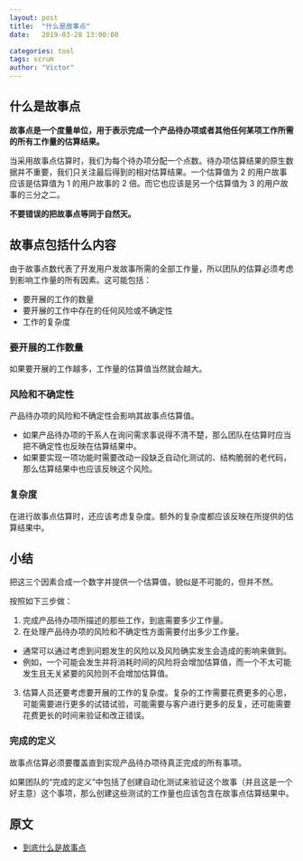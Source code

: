 ```yaml
---
layout: post
title:  "什么是故事点"
date:   2019-03-28 13:00:00

categories: tool
tags: scrum
author: "Victor"
---
```



## 什么是故事点

**故事点是一个度量单位，用于表示完成一个产品待办项或者其他任何某项工作所需的所有工作量的估算结果。**

当采用故事点估算时，我们为每个待办项分配一个点数。待办项估算结果的原生数据并不重要，我们只关注最后得到的相对估算结果。一个估算值为 2 的用户故事应该是估算值为 1 的用户故事的 2 倍。而它也应该是另一个估算值为 3 的用户故事的三分之二。

**不要错误的把故事点等同于自然天。**

## 故事点包括什么内容

由于故事点数代表了开发用户发故事所需的全部工作量，所以团队的估算必须考虑到影响工作量的所有因素。这可能包括：

* 要开展的工作的数量
* 要开展的工作中存在的任何风险或不确定性
* 工作的复杂度

### 要开展的工作数量
如果要开展的工作越多，工作量的估算值当然就会越大。

### 风险和不确定性
产品待办项的风险和不确定性会影响其故事点估算值。

* 如果产品待办项的干系人在询问需求事说得不清不楚，那么团队在估算时应当把不确定性也反映在估算结果中。
* 如果要实现一项功能时需要改动一段缺乏自动化测试的、结构脆弱的老代码，那么估算结果中也应该反映这个风险。

### 复杂度
在进行故事点估算时，还应该考虑复杂度。额外的复杂度都应该反映在所提供的估算结果中。

## 小结
把这三个因素合成一个数字并提供一个估算值，貌似是不可能的，但并不然。

按照如下三步做：
1. 完成产品待办项所描述的那些工作，到底需要多少工作量。
2. 在处理产品待办项的风险和不确定性方面需要付出多少工作量。
  * 通常可以通过考虑到问题发生的风险以及风险确实发生会造成的影响来做到。
  * 例如，一个可能会发生并将消耗时间的风险将会增加估算值，而一个不太可能发生且无关紧要的风险则不会增加估算值。
3. 估算人员还要考虑要开展的工作的复杂度。复杂的工作需要花费更多的心思，可能需要进行更多的试错试验，可能需要与客户进行更多的反复，还可能需要花费更长的时间来验证和改正错误。

### 完成的定义
故事点估算必须要覆盖直到实现产品待办项待真正完成的所有事项。

如果团队的“完成的定义”中包括了创建自动化测试来验证这个故事（并且这是一个好主意）这个事项，那么创建这些测试的工作量也应该包含在故事点估算结果中。


## 原文

* [到底什么是故事点](https://www.cnblogs.com/sophia194910/p/8334906.html)
